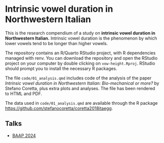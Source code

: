# Intrinsic vowel duration in Northwestern Italian

This is the research compendium of a study on **intrinsic vowel duration in Northwestern Italian.** Intrinsic vowel duration is the phenomenon by which lower vowels tend to be longer than higher vowels.

The repository contains an R/Quarto RStudio project, with R dependencies managed with renv. You can download the repository and open the RStudio project on your computer by double clicking on `vow-height.Rproj`. RStudio should prompt you to install the necessary R packages.

The file `code/01_analysis.qmd` includes code of the analysis of the paper *Intrinsic vowel duration in Northwestern Italian: Bio-mechanical or more?* by Stefano Coretta, plus extra plots and analyses. The file has been rendered to HTML and PDF.

The data used in `code/01_analysis.qmd` are available through the R package <https://github.com/stefanocoretta/coretta2018itaegg>.

## Talks

- [BAAP 2024](comm/talks/2024-baap/)
